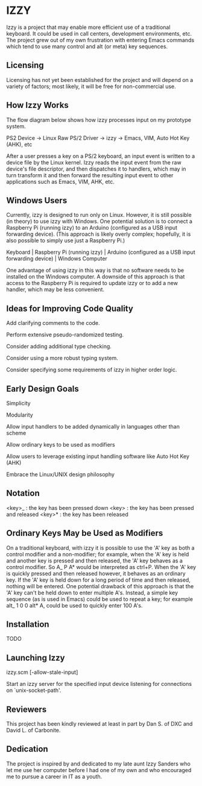 IZZY
====

Izzy is a project that may enable more efficient use of a traditional
keyboard.  It could be used in call centers, development environments,
etc.  The project grew out of my own frustration with entering Emacs
commands which tend to use many control and alt (or meta) key
sequences.

Licensing
---------

Licensing has not yet been established for the project and will depend
on a variety of factors; most likely, it will be free for
non-commercial use.

How Izzy Works
--------------

The flow diagram below shows how izzy processes input on my prototype
system.

PS2 Device -\>
Linux Raw PS/2 Driver -\>
izzy -\>
Emacs, VIM, Auto Hot Key (AHK), etc

After a user presses a key on a PS/2 keyboard, an input event is
written to a device file by the Linux kernel.  Izzy reads the input
event from the raw device's file descriptor, and then dispatches it to
handlers, which may in turn transform it and then forward the
resulting input event to other applications such as Emacs, VIM, AHK,
etc.

Windows Users
-------------

Currently, izzy is designed to run only on Linux.  However, it is
still possible (in theory) to use izzy with Windows.  One potential
solution is to connect a Raspberry Pi (running izzy) to an Arduino
(configured as a USB input forwarding device).  (This approach is
likely overly complex; hopefully, it is also possible to simply use
just a Raspberry Pi.)

Keyboard
\|
Raspberry Pi (running izzy)
\|
Arduino (configured as a USB input forwarding device)
\|
Windows Computer

One advantage of using izzy in this way is that no software needs to
be installed on the Windows computer.  A downside of this approach is
that access to the Raspberry Pi is required to update izzy or to add a
new handler, which may be less convenient.

Ideas for Improving Code Quality
--------------------------------

Add clarifying comments to the code.

Perform extensive pseudo-randomized testing.

Consider adding additional type checking.

Consider using a more robust typing system.

Consider specifying some requirements of izzy in higher order logic.

Early Design Goals
------------------

Simplicity

Modularity

Allow input handlers to be added dynamically in languages other than
scheme

Allow ordinary keys to be used as modifiers

Allow users to leverage existing input handling software like Auto Hot
Key (AHK)

Embrace the Linux/UNIX design philosophy

Notation
--------

\<key\>_ : the key has been pressed down
\<key\>  : the key has been pressed and released
\<key\>* : the key has been released

Ordinary Keys May be Used as Modifiers
--------------------------------------

On a traditional keyboard, with izzy it is possible to use the 'A' key
as both a control modifier and a non-modifier; for example, when the
'A' key is held and another key is pressed and then released, the 'A'
key behaves as a control modifier. So A_ P A* would be interpreted as
ctrl+P.  When the 'A' key is quickly pressed and then released
however, it behaves as an ordinary key. If the 'A' key is held down
for a long period of time and then released, nothing will be entered.
One potential drawback of this approach is that the 'A' key can't be
held down to enter multiple A's.  Instead, a simple key sequence (as
is used in Emacs) could be used to repeat a key; for example alt_ 1 0
0 alt* A, could be used to quickly enter 100 A's.

Installation
------------
TODO

Launching Izzy
--------------
izzy.scm [-allow-stale-input] <input-device-path> <unix-socket-path>

Start an izzy server for the specified input device listening for
connections on `unix-socket-path'.

Reviewers
---------

This project has been kindly reviewed at least in part by Dan S. of
DXC and David L. of Carbonite.

Dedication
----------

The project is inspired by and dedicated to my late aunt Izzy Sanders
who let me use her computer before I had one of my own and who
encouraged me to pursue a career in IT as a youth.